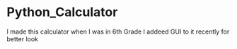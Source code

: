 # Python_Calculator
I made this calculator when I was in 6th Grade
I addeed GUI to it recently for better look
